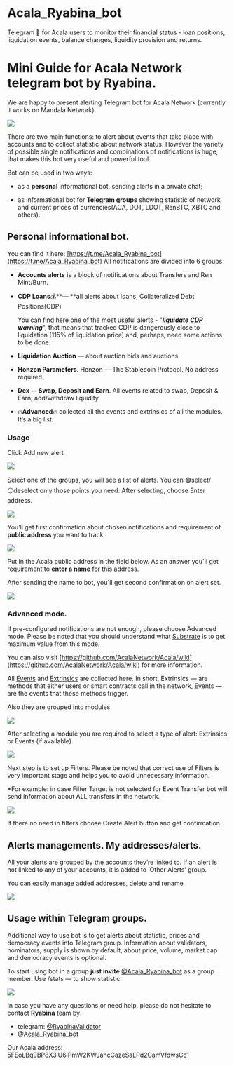# Acala_Ryabina_bot
Telegram 🤖️ for Acala users to monitor their financial status - loan positions, liquidation events, balance changes, liquidity provision and returns.

# Mini Guide for Acala Network telegram bot by Ryabina.

We are happy to present alerting Telegram bot for Acala Network (currently it works on Mandala Network).

![](https://cdn-images-1.medium.com/max/2000/1*Vdig2Mofyj4q8nAS97OqPg.png)

There are two main functions: to alert about events that take place with accounts and to collect statistic about network status. However the variety of possible single notifications and combinations of notifications is huge, that makes this bot very useful and powerful tool.

Bot can be used in two ways:

* as a **personal** informational bot, sending alerts in a private chat;

* as informational bot for **Telegram groups** showing statistic of network and current prices of currencies(ACA, DOT, LDOT, RenBTC, XBTC and others).

## **Personal informational bot.**

You can find it here: [https://t.me/Acala_Ryabina_bot](https://t.me/Acala_Ryabina_bot)
All notifications are divided into 6 groups:

* **Accounts alerts** is a block of notifications about Transfers and Ren Mint/Burn.

* **CDP Loans**💰**— **all alerts about loans, Collateralized Debt Positions(CDP)

    You can find here one of the most useful alerts - "***liquidate CDP warning***", that means that tracked CDP is dangerously close to liquidation (115% of liquidation price) and, perhaps, need some actions to be done.

* **Liquidation Auction** — about auction bids and auctions.

* **Honzon Parameters**. Honzon — The Stablecoin Protocol. No address required.

* **Dex — Swap, Deposit and Earn**. All events related to swap, Deposit & Earn, add/withdraw liquidity.

* 🔥**Advanced**🔥 collected all the events and extrinsics of all the modules. It’s a big list.

### Usage

Click Add new alert

![](https://cdn-images-1.medium.com/max/4440/1*DQge566sOSyovWIoRwYJHQ.png)

Select one of the groups, you will see a list of alerts. 
You can 🟢select/⚪deselect only those points you need. After selecting, choose Enter address.

![](https://cdn-images-1.medium.com/max/2000/1*bWUyn4Z6j_kXzYWQyUXPew.png)

You’ll get first confirmation about chosen notifications and requirement of **public address** you want to track.

![](https://cdn-images-1.medium.com/max/2604/1*ifFsFhWRI0l7CRDyIYXM1w.png)

Put in the Acala public address in the field below. As an answer you`ll get requirement to **enter a name** for this address.

After sending the name to bot, you`ll get second confirmation on alert set.

![](https://cdn-images-1.medium.com/max/2000/1*eWnt4Ee8Sb6XEIxLVsWETQ.png)

### **Advanced mode.**

If pre-configured notifications are not enough, please choose Advanced mode. Please be noted that you should understand what [Substrate](https://www.substrate.io/) is to get maximum value from this mode.

You can also visit [https://github.com/AcalaNetwork/Acala/wiki](https://github.com/AcalaNetwork/Acala/wiki) for more information.

All [Events](https://substrate.dev/docs/en/knowledgebase/runtime/events) and [Extrinsics](https://substrate.dev/docs/en/knowledgebase/learn-substrate/extrinsics) are collected here. In short, Extrinsics — are methods that either users or smart contracts call in the network, Events — are the events that these methods trigger.

Also they are grouped into modules.

![](https://cdn-images-1.medium.com/max/2000/1*QTh5c2BhdB3CbDbRDtj2Hw.png)

After selecting a module you are required to select a type of alert: Extrinsics or Events (if available)

![](https://cdn-images-1.medium.com/max/2000/1*embEr6EyOC2tqCKnU5j-nQ.png)

Next step is to set up Filters. Please be noted that correct use of Filters is very important stage and helps you to avoid unnecessary information.

*For example: in case Filter Target is not selected for Event Transfer bot will send information about ALL transfers in the network.

![](https://cdn-images-1.medium.com/max/2140/1*qrEgWap23G6M8Kmo5Fmmgw.png)

If there no need in filters choose Create Alert button and get confirmation.

## Alerts managements. My addresses/alerts.

All your alerts are grouped by the accounts they’re linked to. If an alert is not linked to any of your accounts, it is added to ‘Other Alerts’ group.

You can easily manage added addresses, delete and rename .

![](https://cdn-images-1.medium.com/max/2000/1*0kBWt6on1iTKUBvz8EXkqQ.png)

## **Usage within Telegram groups.**

Additional way to use bot is to get alerts about statistic, prices and democracy events into Telegram group. Information about validators, nominators, supply is shown by default, about price, volume, market cap and democracy events is optional.

To start using bot in a group **just invite** [@Acala_Ryabina_bot](https://t.me/Acala_Ryabina_bot) as a group member.
Use /stats — to show statistic

![](https://cdn-images-1.medium.com/max/2000/1*crHmxEcoxGkLX3fWSZHFEQ.png)

In case you have any questions or need help, please do not hesitate to contact **Ryabina** team by:

* telegram: [@RyabinaValidator](https://t.me/RyabinaValidator)
* [@Acala_Ryabina_bot](https://t.me/Acala_Ryabina_bot)

Our Acala address: 5FEoLBq9BP8X3iU6iPmW2KWJahcCazeSaLPd2CamVfdwsCc1
